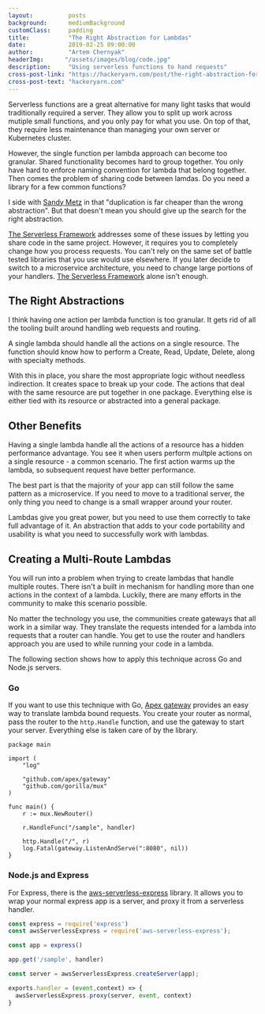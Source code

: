 ```yaml
---
layout:          posts
background:      mediumBackground
customClass:     padding
title:           "The Right Abstraction for Lambdas"
date:            2019-02-25 09:00:00
author:          "Artem Chernyak"
headerImg:      "/assets/images/blog/code.jpg"
description:     "Using serverless functions to hand requests"
cross-post-link: "https://hackeryarn.com/post/the-right-abstraction-for-lambdas/"
cross-post-text: "hackeryarn.com"
---
```


<!-- *{{page.author}} - {{page.date | date: "%b %d, %Y"}}* -->

Serverless functions are a great alternative for many light tasks that would traditionally required a server. They allow you to split up work across mutiple small functions, and you only pay for what you use. On top of that, they require less maintenance than managing your own server or Kubernetes cluster.

However, the single function per lambda approach can become too granular. Shared functionality becomes hard to group together. You only have hard to enforce naming convention for lambda that belong together. Then comes the problem of sharing code between lamdas. Do you need a library for a few common functions?

I side with [Sandy Metz](https://www.sandimetz.com/blog/2016/1/20/the-wrong-abstraction) in that "duplication is far cheaper than the wrong abstraction". But that doesn't mean you should give up the search for the right abstraction.

[The Serverless Framework](https://serverless.com/) addresses some of these issues by letting you share code in the same project. However, it requires you to completely change how you process requests. You can't rely on the same set of battle tested libraries that you use would use elsewhere. If you later decide to switch to a microservice architecture, you need to change large portions of your handlers. [The Serverless Framework](https://serverless.com/) alone isn't enough.

## The Right Abstractions

I think having one action per lambda function is too granular. It gets rid of all the tooling built around handling web requests and routing.

A single lambda should handle all the actions on a single resource. The function should know how to perform a Create, Read, Update, Delete, along with specialty methods.

With this in place, you share the most appropriate logic without needless indirection. It creates space to break up your code. The actions that deal with the same resource are put together in one package. Everything else is either tied with its resource or abstracted into a general package.

## Other Benefits

Having a single lambda handle all the actions of a resource has a hidden performance advantage. You see it when users perform multple actions on a single resource - a common scenario. The first action warms up the lambda, so subsequent request have better performance.

The best part is that the majority of your app can still follow the same pattern as a microservice. If you need to move to a traditional server, the only thing you need to change is a small wrapper around your router.

Lambdas give you great power, but you need to use them correctly to take full advantage of it. An abstraction that adds to your code portability and usability is what you need to successfully work with lambdas.

## Creating a Multi-Route Lambdas

You will run into a problem when trying to create lambdas that handle multiple routes. There isn't a built in mechanism for handling more than one actions in the context of a lambda. Luckily, there are many efforts in the community to make this scenario possible.

No matter the technology you use, the communities create gateways that all work in a similar way. They translate the requests intended for a lambda into requests that a router can handle. You get to use the router and handlers approach you are used to while running your code in a lambda.

The following section shows how to apply this technique across Go and Node.js servers.

### Go

If you want to use this technique with Go, [Apex gateway](https://github.com/apex/gateway) provides an easy way to translate lambda bound requests. You create your router as normal, pass the router to the `http.Handle` function, and use the gateway to start your server. Everything else is taken care of by the library.

```golang
package main

import (
    "log"

    "github.com/apex/gateway"
    "github.com/gorilla/mux"
)

func main() {
    r := mux.NewRouter()

    r.HandleFunc("/sample", handler)

    http.Handle("/", r)
    log.Fatal(gateway.ListenAndServe(":8080", nil))
}
```

### Node.js and Express

For Express, there is the [aws-serverless-express](https://github.com/awslabs/aws-serverless-express) library. It allows you to wrap your normal express app is a server, and proxy it from a serverless handler.

```js
const express = require('express')
const awsServerlessExpress = require('aws-serverless-express');

const app = express()

app.get('/sample', handler)

const server = awsServerlessExpress.createServer(app);

exports.handler = (event,context) => {
  awsServerlessExpress.proxy(server, event, context)
}
```
